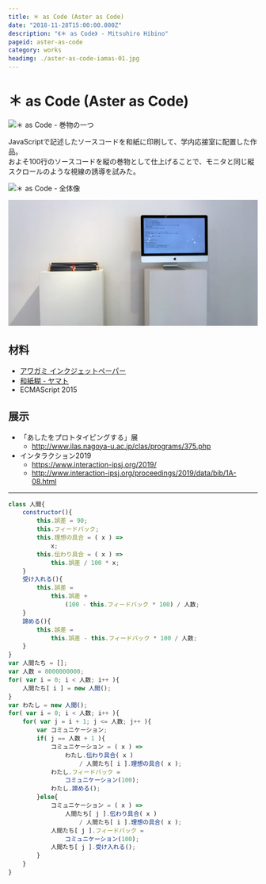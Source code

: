 ```yaml
---
title: ＊ as Code (Aster as Code)
date: "2018-11-28T15:00:00.000Z"
description: "《＊ as Code》 - Mitsuhiro Hibino"
pageid: aster-as-code
category: works
headimg: ./aster-as-code-iamas-01.jpg
---
```


# ＊ as Code (Aster as Code)

![＊ as Code - 巻物の一つ](./aster-as-code-iamas-01.jpg "＊ as Code - 巻物の一つ")

JavaScriptで記述したソースコードを和紙に印刷して、学内応接室に配置した作品。  
およそ100行のソースコードを縦の巻物として仕上げることで、モニタと同じ縦スクロールのような視線の誘導を試みた。


![＊ as Code - 全体像](./aster-as-code-iamas-00.jpg "＊ as Code - 全体像")

![『「あしたをプロトタイピングする」展』での展示の様子](./aster-as-code-nu-00.jpg "『「あしたをプロトタイピングする」展』での展示の様子")

## 材料

- [アワガミ インクジェットペーパー](http://www.awagami.jp/products/aijp/index.html#kozo02)
- [和紙糊 - ヤマト](https://www.yamato.co.jp/products/I00000008/)
- ECMAScript 2015

## 展示

- 「あしたをプロトタイピングする」展
    - http://www.ilas.nagoya-u.ac.jp/clas/programs/375.php
- インタラクション2019
    - https://www.interaction-ipsj.org/2019/
    - http://www.interaction-ipsj.org/proceedings/2019/data/bib/1A-08.html

---------------

```javascript
class 人間{
    constructor(){
        this.誤差 = 90;
        this.フィードバック;
        this.理想の具合 = ( x ) => 
            x;
        this.伝わり具合 = ( x ) => 
            this.誤差 / 100 * x;
    }
    受け入れる(){
        this.誤差 = 
            this.誤差 + 
                (100 - this.フィードバック * 100) / 人数;
    }
    諦める(){
        this.誤差 = 
            this.誤差 - this.フィードバック * 100 / 人数;
    }
}
var 人間たち = [];
var 人数 = 8000000000;
for( var i = 0; i < 人数; i++ ){
    人間たち[ i ] = new 人間();
}
var わたし = new 人間();
for( var i = 0; i < 人数; i++ ){
    for( var j = i + 1; j <= 人数; j++ ){
        var コミュニケーション;
        if( j == 人数 + 1 ){
            コミュニケーション = ( x ) => 
                わたし.伝わり具合( x ) 
                    / 人間たち[ i ].理想の具合( x );
            わたし.フィードバック =　
                コミュニケーション(100);
            わたし.諦める();
        }else{
            コミュニケーション = ( x ) => 
                人間たち[ j ].伝わり具合( x ) 
                    / 人間たち[ i ].理想の具合( x );
            人間たち[ j ].フィードバック =　
                コミュニケーション(100);
            人間たち[ j ].受け入れる();
        }
    }
}
```